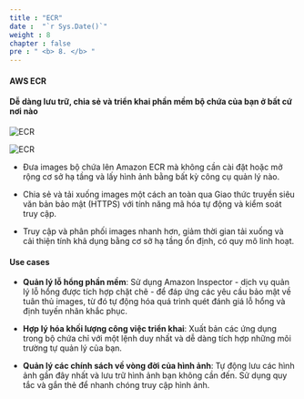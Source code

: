 ```yaml
---
title : "ECR"
date :  "`r Sys.Date()`" 
weight : 8
chapter : false
pre : " <b> 8. </b> "
---
```


#### AWS ECR

#### Dễ dàng lưu trữ, chia sẻ và triển khai phần mềm bộ chứa của bạn ở bất cứ nơi nào

![ECR](/aws-fcj-workshop-001/8-ECR/0.jpeg)

![ECR](/aws-fcj-workshop-001/Intro/5.png)

- Đưa images bộ chứa lên Amazon ECR mà không cần cài đặt hoặc mở rộng cơ sở hạ tầng và lấy hình ảnh bằng bất kỳ công cụ quản lý nào.

- Chia sẻ và tải xuống images một cách an toàn qua Giao thức truyền siêu văn bản bảo mật (HTTPS) với tính năng mã hóa tự động và kiểm soát truy cập.

- Truy cập và phân phối images nhanh hơn, giảm thời gian tải xuống và cải thiện tính khả dụng bằng cơ sở hạ tầng ổn định, có quy mô linh hoạt.

#### Use cases

- **Quản lý lỗ hổng phần mềm**: Sử dụng Amazon Inspector - dịch vụ quản lý lỗ hổng được tích hợp chặt chẽ - để đáp ứng các yêu cầu bảo mật về tuân thủ images, từ đó tự động hóa quá trình quét đánh giá lỗ hổng và định tuyến nhãn khắc phục.

- **Hợp lý hóa khối lượng công việc triển khai**: Xuất bản các ứng dụng trong bộ chứa chỉ với một lệnh duy nhất và dễ dàng tích hợp những môi trường tự quản lý của bạn.

- **Quản lý các chính sách về vòng đời của hình ảnh**: Tự động lưu các hình ảnh gần đây nhất và lưu trữ hình ảnh bạn không cần đến. Sử dụng quy tắc và gắn thẻ để nhanh chóng truy cập hình ảnh.

